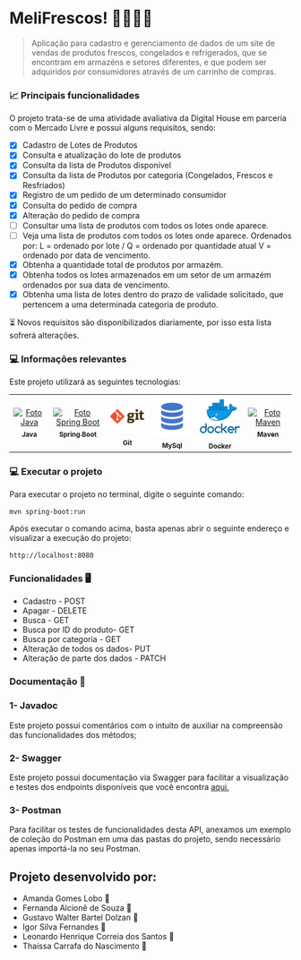# MeliFrescos! 🍅🌽🍓️🥬



> Aplicação para cadastro e gerenciamento de dados de um site de vendas de produtos frescos, congelados
> e refrigerados, que se encontram em armazéns e setores diferentes, e que podem ser adquiridos
> por consumidores através de um carrinho de compras.

### 📈 Principais funcionalidades

O projeto trata-se de uma atividade avaliativa da Digital House em parceria com o Mercado Livre e possui alguns
requisitos, sendo:

- [x] Cadastro de Lotes de Produtos
- [x] Consulta e atualização do lote de produtos
- [x] Consulta da lista de Produtos disponível
- [x] Consulta da lista de Produtos por categoria (Congelados, Frescos e Resfriados)
- [x] Registro de um pedido de um determinado consumidor
- [x] Consulta do pedido de compra
- [x] Alteração do pedido de compra
- [ ] Consultar uma lista de produtos com todos os lotes onde aparece.
- [ ] Veja uma lista de produtos com todos os lotes onde aparece. Ordenados por: L = ordenado por lote / Q = ordenado por quantidade atual
 V = ordenado por data de vencimento.
- [x] Obtenha a quantidade total de produtos por armazém.
- [x] Obtenha todos os lotes armazenados em um setor de um armazém ordenados por sua data de vencimento.
- [x] Obtenha uma lista de lotes dentro do prazo de validade solicitado, que pertencem a uma determinada categoria de produto.

⏳ Novos requisitos são disponibilizados diariamente, por isso esta lista 
sofrerá alterações.


### 💻 Informações relevantes

Este projeto utilizará as seguintes tecnologias:

<table>
  <tr>
    <td align="center">
      <a href="#">
        <img src="https://img.shields.io/badge/Java-ED8B00?style=for-the-badge&logo=java&logoColor=white" width="100px;" alt="Foto Java"/><br>
        <sub>
          <b> Java </b>
        </sub>
      </a>
    </td>
    <td align="center">
      <a href="#">
        <img src="https://img.shields.io/badge/Spring_Boot-F2F4F9?style=for-the-badge&logo=spring-boot" width="100px;" alt="Foto Spring Boot"/><br>
        <sub>
          <b>Spring Boot</b>
        </sub>
      </a>
    </td>
 <td align="center">
      <a href="#">
        <img src="https://raw.githubusercontent.com/github/explore/master/topics/git/git.png" width="100px;" alt="Foto Spring Boot"/><br>
        <sub>
          <b>Git</b>
        </sub>
      </a>
    </td>
 <td align="center">
      <a href="#">
        <img src="https://raw.githubusercontent.com/github/explore/master/topics/sql/sql.png" width="100px;" alt="Foto Sql"/><br>
        <sub>
          <b>MySql</b>
        </sub>
      </a>
    </td>
 <td align="center">
      <a href="#">
        <img src="https://raw.githubusercontent.com/github/explore/master/topics/docker/docker.png" width="100px;" alt="Docker"/><br>
        <sub>
          <b>Docker</b>
        </sub>
      </a>
    </td>
    <td align="center">
      <a href="#">
        <img src="https://img.shields.io/badge/apache_maven-C71A36?style=for-the-badge&logo=apachemaven&logoColor=white" width="100px;" alt="Foto Maven"/><br>
        <sub>
          <b>Maven</b>
        </sub>
      </a>
    </td>
  </tr>
</table>

### 💻 Executar o projeto


Para executar o projeto no terminal, digite o seguinte comando:

```shell script
mvn spring-boot:run 
```

Após executar o comando acima, basta apenas abrir o seguinte endereço e visualizar a execução do projeto:

```
http://localhost:8080
```

### Funcionalidades  🖥
- Cadastro - POST
- Apagar - DELETE
- Busca - GET
- Busca por ID do produto- GET
- Busca por categoria - GET
- Alteração de todos os dados- PUT
- Alteração de parte dos dados - PATCH

### Documentação   📩

### 1- Javadoc

Este projeto possui comentários com o intuito de auxiliar na compreensão das funcionalidades dos métodos;

### 2- Swagger

Este projeto possui documentação via Swagger para facilitar a visualização e testes dos endpoints disponíveis que você encontra [aqui.](http://localhost:8080/swagger-ui/index.html#/fresh-products-controller/getAllProductsAnnoucement)

### 3- Postman

Para facilitar os testes de funcionalidades desta API, anexamos um exemplo de coleção do Postman em uma das pastas do projeto, sendo necessário apenas importá-la no seu Postman.



## Projeto desenvolvido por:

- Amanda Gomes Lobo 🍅
- Fernanda Alcionê de Souza 🍉
- Gustavo Walter Bartel Dolzan 🍒
- Igor Silva Fernandes 🍇
- Leonardo Henrique Correia dos Santos 🥝
- Thaíssa Carrafa do Nascimento 🍓
